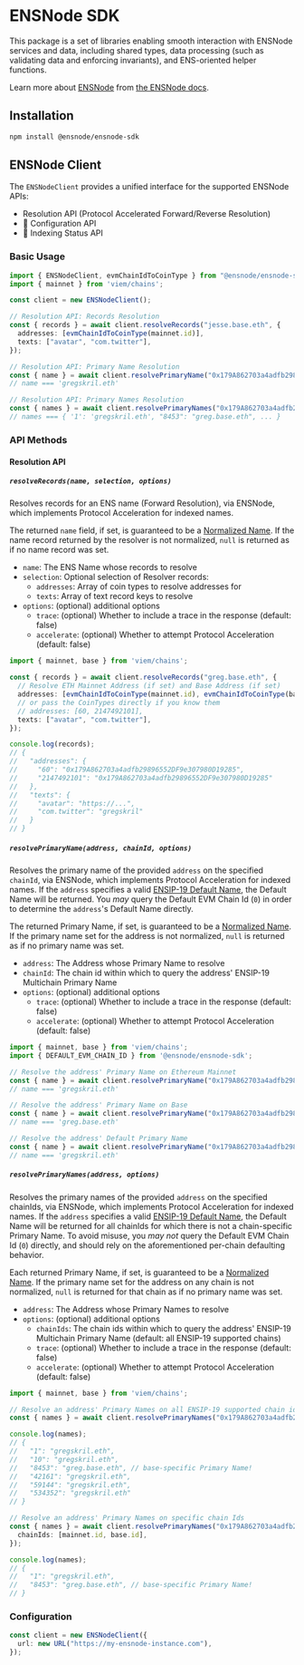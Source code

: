 # ENSNode SDK

This package is a set of libraries enabling smooth interaction with ENSNode services and data, including shared types, data processing (such as validating data and enforcing invariants), and ENS-oriented helper functions.

Learn more about [ENSNode](https://ensnode.io/) from [the ENSNode docs](https://ensnode.io/docs/).

## Installation

```bash
npm install @ensnode/ensnode-sdk
```

## ENSNode Client

The `ENSNodeClient` provides a unified interface for the supported ENSNode APIs:
- Resolution API (Protocol Accelerated Forward/Reverse Resolution)
- 🚧 Configuration API
- 🚧 Indexing Status API

### Basic Usage

```typescript
import { ENSNodeClient, evmChainIdToCoinType } from "@ensnode/ensnode-sdk";
import { mainnet } from 'viem/chains';

const client = new ENSNodeClient();

// Resolution API: Records Resolution
const { records } = await client.resolveRecords("jesse.base.eth", {
  addresses: [evmChainIdToCoinType(mainnet.id)],
  texts: ["avatar", "com.twitter"],
});

// Resolution API: Primary Name Resolution
const { name } = await client.resolvePrimaryName("0x179A862703a4adfb29896552DF9e307980D19285", mainnet.id);
// name === 'gregskril.eth'

// Resolution API: Primary Names Resolution
const { names } = await client.resolvePrimaryNames("0x179A862703a4adfb29896552DF9e307980D19285");
// names === { '1': 'gregskril.eth', "8453": "greg.base.eth", ... }
```

### API Methods

#### Resolution API

##### `resolveRecords(name, selection, options)`

Resolves records for an ENS name (Forward Resolution), via ENSNode, which implements Protocol Acceleration for indexed names.

The returned `name` field, if set, is guaranteed to be a [Normalized Name](https://ensnode.io/docs/reference/terminology#normalized-name). If the name record returned by the resolver is not normalized, `null` is returned as if no name record was set.

- `name`: The ENS Name whose records to resolve
- `selection`: Optional selection of Resolver records:
  - `addresses`: Array of coin types to resolve addresses for
  - `texts`: Array of text record keys to resolve
- `options`: (optional) additional options
  - `trace`: (optional) Whether to include a trace in the response (default: false)
  - `accelerate`: (optional) Whether to attempt Protocol Acceleration (default: false)


```ts
import { mainnet, base } from 'viem/chains';

const { records } = await client.resolveRecords("greg.base.eth", {
  // Resolve ETH Mainnet Address (if set) and Base Address (if set)
  addresses: [evmChainIdToCoinType(mainnet.id), evmChainIdToCoinType(base.id)],
  // or pass the CoinTypes directly if you know them
  // addresses: [60, 2147492101],
  texts: ["avatar", "com.twitter"],
});

console.log(records);
// {
//   "addresses": {
//     "60": "0x179A862703a4adfb29896552DF9e307980D19285",
//     "2147492101": "0x179A862703a4adfb29896552DF9e307980D19285"
//   },
//   "texts": {
//     "avatar": "https://...",
//     "com.twitter": "gregskril"
//   }
// }
```

##### `resolvePrimaryName(address, chainId, options)`

Resolves the primary name of the provided `address` on the specified `chainId`, via ENSNode, which implements Protocol Acceleration for indexed names. If the `address` specifies a valid [ENSIP-19 Default Name](https://docs.ens.domains/ensip/19/#default-primary-name), the Default Name will be returned. You _may_ query the Default EVM Chain Id (`0`) in order to determine the `address`'s Default Name directly.

The returned Primary Name, if set, is guaranteed to be a [Normalized Name](https://ensnode.io/docs/reference/terminology#normalized-name). If the primary name set for the address is not normalized, `null` is returned as if no primary name was set.

- `address`: The Address whose Primary Name to resolve
- `chainId`: The chain id within which to query the address' ENSIP-19 Multichain Primary Name
- `options`: (optional) additional options
  - `trace`: (optional) Whether to include a trace in the response (default: false)
  - `accelerate`: (optional) Whether to attempt Protocol Acceleration (default: false)

```ts
import { mainnet, base } from 'viem/chains';
import { DEFAULT_EVM_CHAIN_ID } from '@ensnode/ensnode-sdk';

// Resolve the address' Primary Name on Ethereum Mainnet
const { name } = await client.resolvePrimaryName("0x179A862703a4adfb29896552DF9e307980D19285", mainnet.id);
// name === 'gregskril.eth'

// Resolve the address' Primary Name on Base
const { name } = await client.resolvePrimaryName("0x179A862703a4adfb29896552DF9e307980D19285", base.id);
// name === 'greg.base.eth'

// Resolve the address' Default Primary Name
const { name } = await client.resolvePrimaryName("0x179A862703a4adfb29896552DF9e307980D19285", DEFAULT_EVM_CHAIN_ID);
// name === 'gregskril.eth'
```

##### `resolvePrimaryNames(address, options)`

Resolves the primary names of the provided `address` on the specified chainIds, via ENSNode, which implements Protocol Acceleration for indexed names. If the `address` specifies a valid [ENSIP-19 Default Name](https://docs.ens.domains/ensip/19/#default-primary-name), the Default Name will be returned for all chainIds for which there is not a chain-specific Primary Name. To avoid misuse, you _may not_ query the Default EVM Chain Id (`0`) directly, and should rely on the aforementioned per-chain defaulting behavior.

Each returned Primary Name, if set, is guaranteed to be a [Normalized Name](https://ensnode.io/docs/reference/terminology#normalized-name). If the primary name set for the address on any chain is not normalized, `null` is returned for that chain as if no primary name was set.

- `address`: The Address whose Primary Names to resolve
- `options`: (optional) additional options
  - `chainIds`: The chain ids within which to query the address' ENSIP-19 Multichain Primary Name (default: all ENSIP-19 supported chains)
  - `trace`: (optional) Whether to include a trace in the response (default: false)
  - `accelerate`: (optional) Whether to attempt Protocol Acceleration (default: false)

```ts
import { mainnet, base } from 'viem/chains';

// Resolve an address' Primary Names on all ENSIP-19 supported chain ids
const { names } = await client.resolvePrimaryNames("0x179A862703a4adfb29896552DF9e307980D19285");

console.log(names);
// {
//   "1": "gregskril.eth",
//   "10": "gregskril.eth",
//   "8453": "greg.base.eth", // base-specific Primary Name!
//   "42161": "gregskril.eth",
//   "59144": "gregskril.eth",
//   "534352": "gregskril.eth"
// }

// Resolve an address' Primary Names on specific chain Ids
const { names } = await client.resolvePrimaryNames("0x179A862703a4adfb29896552DF9e307980D19285", {
  chainIds: [mainnet.id, base.id],
});

console.log(names);
// {
//   "1": "gregskril.eth",
//   "8453": "greg.base.eth", // base-specific Primary Name!
// }
```


### Configuration

```typescript
const client = new ENSNodeClient({
  url: new URL("https://my-ensnode-instance.com"),
});
```
